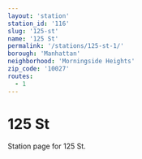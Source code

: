 ```yaml
---
layout: 'station'
station_id: '116'
slug: '125-st'
name: '125 St'
permalink: '/stations/125-st-1/'
borough: 'Manhattan'
neighborhood: 'Morningside Heights'
zip_code: '10027'
routes:
  - 1
---
```

# 125 St

Station page for 125 St.
